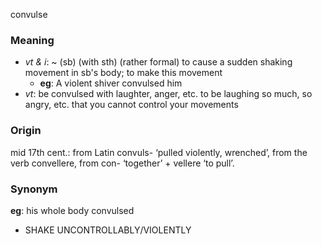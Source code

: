 convulse
### Meaning
+ _vt & i_: ~ (sb) (with sth) (rather formal) to cause a sudden shaking movement in sb's body; to make this movement
	+ __eg__: A violent shiver convulsed him
+ _vt_:  be convulsed with laughter, anger, etc. to be laughing so much, so angry, etc. that you cannot control your movements

### Origin

mid 17th cent.: from Latin convuls- ‘pulled violently, wrenched’, from the verb convellere, from con- ‘together’ + vellere ‘to pull’.

### Synonym

__eg__: his whole body convulsed

+ SHAKE UNCONTROLLABLY/VIOLENTLY


